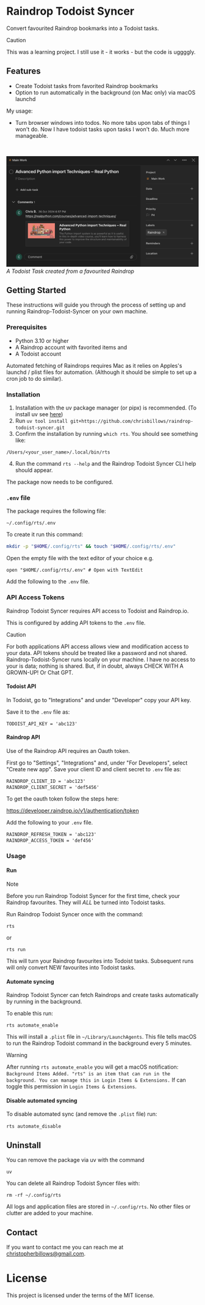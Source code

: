 # Raindrop Todoist Syncer

Convert favourited Raindrop bookmarks into a Todoist tasks.

> [!CAUTION]
> This was a learning project. I still use it - it works - but the code is uggggly.

## Features

- Create Todoist tasks from favorited Raindrop bookmarks
- Option to run automatically in the background (on Mac only) via macOS launchd

My usage:

- Turn browser windows into todos. No more tabs upon tabs of things I won't do. Now I
have todoist tasks upon tasks I won't do. Much more manageable.

<br>

![A Todoist Task created from a favourited Raindrop](todoist_task_example.png)
*A Todoist Task created from a favourited Raindrop*

## Getting Started

These instructions will guide you through the process of setting up and running
Raindrop-Todoist-Syncer on your own machine.

### Prerequisites

* Python 3.10 or higher
* A Raindrop account with favorited items and
* A Todoist account

Automated fetching of Raindrops requires Mac as it relies on Apples's launchd / plist
files for automation. (Although it should be simple to set up a cron job to do similar).

### Installation

1. Installation with the uv package manager (or pipx) is recommended. (To install uv see
[here](https://docs.astral.sh/uv/getting-started/installation/))
2. Run `uv tool install git+https://github.com/chrisbillows/raindrop-todoist-syncer.git`
3. Confirm the installation by running `which rts`. You should see something like:
```
/Users/<your_user_name>/.local/bin/rts
```
4. Run the command `rts --help` and the Raindrop Todoist Syncer CLI help should appear.

The package now needs to be configured.

### `.env` file

The package requires the following file:

```
~/.config/rts/.env
```

To create it run this command:

```bash
mkdir -p "$HOME/.config/rts" && touch "$HOME/.config/rts/.env"
```

Open the empty file with the text editor of your choice e.g.

```
open "$HOME/.config/rts/.env" # Open with TextEdit
```

Add the following to the `.env` file.

### API Access Tokens

Raindrop Todoist Syncer requires API access to Todoist and Raindrop.io.

This is configured by adding API tokens to the `.env` file.

> [!CAUTION]
> For both applications API access allows view and modification access to your data. API
tokens should be treated like a password and not shared.
> Raindrop-Todoist-Syncer runs locally on your machine. I have no access to your is
data; nothing is shared. But, if in doubt, always CHECK WITH A GROWN-UP! Or Chat GPT.

#### Todoist API

In Todoist, go to "Integrations" and under "Developer" copy your API key.

Save it to the `.env` file as:

```
TODOIST_API_KEY = 'abc123'
```

#### Raindrop API

Use of the Raindrop API requires an Oauth token.

First go to "Settings", "Integrations" and, under "For Developers", select "Create
new app". Save your client ID and client secret to `.env` file as:

```
RAINDROP_CLIENT_ID = 'abc123'
RAINDROP_CLIENT_SECRET = 'def5456'
```

To get the oauth token follow the steps here:

https://developer.raindrop.io/v1/authentication/token

Add the following to your `.env` file.

```
RAINDROP_REFRESH_TOKEN = 'abc123'
RAINDROP_ACCESS_TOKEN = 'def456'
```

### Usage

####  Run

> [!NOTE]
> Before you run Raindrop Todoist Syncer for the first time, check your Raindrop
favourites. They will *ALL* be turned into Todoist tasks.

Run Raindrop Todoist Syncer once with the command:

```
rts
```

or

```
rts run
```

This will turn your Raindrop favourites into Todoist tasks. Subsequent runs will only
convert NEW favourites into Todoist tasks.

#### Automate syncing

Raindrop Todoist Syncer can fetch Raindrops and create tasks automatically by running in
 the background.

To enable this run:

```
rts automate_enable
```

This will install a `.plist` file in `~/Library/LaunchAgents`. This file tells macOS to
run the Raindrop Todoist command in the background every 5 minutes.

> [!WARNING]
> After running `rts automate_enable` you will get a macOS notification:
> `Background Items Added. "rts" is an item that can run in the background. You can
manage this in Login Items & Extensions.`
> If can toggle this permission in ``Login Items & Extensions``.

#### Disable automated syncing

To disable automated sync (and remove the `.plist` file) run:

`rts automate_disable`

## Uninstall

You can remove the package via uv with the command

```
uv
```

You can delete all Raindrop Todoist Syncer files with:

```
rm -rf ~/.config/rts
```

All logs and application files are stored in `~/.config/rts`.  No other files or clutter
 are added to your machine.

## Contact

If you want to contact me you can reach me at [christopherbillows@gmail.com](mailto:christopherbillows@gmail.com).

# License

This project is licensed under the terms of the MIT license.
